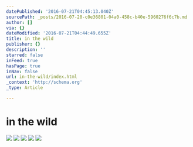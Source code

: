 ```yaml
---
datePublished: '2016-07-21T04:45:13.040Z'
sourcePath: _posts/2016-07-20-c0e36801-04a0-458c-b40e-5960276f6c7b.md
author: []
via: {}
dateModified: '2016-07-21T04:44:49.655Z'
title: in the wild
publisher: {}
description: ''
starred: false
inFeed: true
hasPage: true
inNav: false
url: in-the-wild/index.html
_context: 'http://schema.org'
_type: Article

---
```

# in the wild
![](https://s3-us-west-2.amazonaws.com/the-grid-img/p/b35b83a14a287cf15a49158ad2513ed21ed76bf2.jpg)
![](https://imgflo.herokuapp.com/graph/vahj1ThiexotieMo/fafd9af05ed64e6c9378809bad16b8ad/croprotate.jpg?cropheight=6000&cropwidth=4001&degrees=0&input=https%3A%2F%2Fthe-grid-user-content.s3-us-west-2.amazonaws.com%2Ff1331469-9843-431e-82e8-c433817d4e7b.jpg&x=0&y=0)
![](https://imgflo.herokuapp.com/graph/vahj1ThiexotieMo/f1f1e68e45d931a05c04aedfa55e788c/croprotate.jpg?cropheight=3902&cropwidth=5834&degrees=0&input=https%3A%2F%2Fthe-grid-user-content.s3-us-west-2.amazonaws.com%2F9bbb7889-e297-4624-b5f6-cac5cd67c77b.jpg&x=0&y=0)
![](https://imgflo.herokuapp.com/graph/vahj1ThiexotieMo/46e711bea25d5aec901bc3b0dff52410/croprotate.jpg?cropheight=4001&cropwidth=6000&degrees=0&input=https%3A%2F%2Fthe-grid-user-content.s3-us-west-2.amazonaws.com%2Fc996fcc9-778a-4d75-8d55-60954e4bd683.jpg&x=0&y=0)
![](https://the-grid-user-content.s3-us-west-2.amazonaws.com/1e1ad9a6-9e56-4aed-9692-ee39c9993164.jpg)